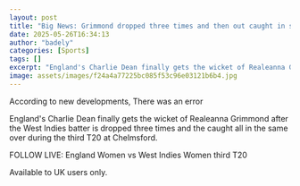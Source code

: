 ```yaml
---
layout: post
title: "Big News: Grimmond dropped three times and then out caught in same over"
date: 2025-05-26T16:34:13
author: "badely"
categories: [Sports]
tags: []
excerpt: "England's Charlie Dean finally gets the wicket of Realeanna Grimmond after the West Indies batter is dropped three times and the caught all in the sam"
image: assets/images/f24a4a77225bc085f53c96e03121b6b4.jpg
---
```


According to new developments, There was an error

England's Charlie Dean finally gets the wicket of Realeanna Grimmond after the West Indies batter is dropped three times and the caught all in the same over during the third T20 at Chelmsford.

FOLLOW LIVE: England Women vs West Indies Women third T20

Available to UK users only.

